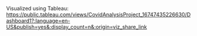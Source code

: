 Visualized using Tableau: https://public.tableau.com/views/CovidAnalysisProject_16747435226630/Dashboard1?:language=en-US&publish=yes&:display_count=n&:origin=viz_share_link
